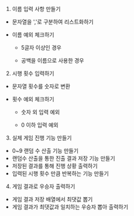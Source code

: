 1. 이름 입력 사항 만들기
- 문자열을 ','로 구분하여 리스트화하기
- 이름 예외 체크하기

    - 5글자 이상인 경우

    - 공백을 이름으로 사용한 경우

2. 시행 횟수 입력하기
- 문자열 횟수를 숫자로 변환
- 횟수 예외 체크하기 

    - 숫자 외 입력 예외

    - 0 이하 입력 예외

3. 실제 게임 진행 기능 만들기
- 0~9 랜덤 수 산출 기능 만들기
- 랜덤수 산출을 통한 진출 결과 저장 기능 만들기
- 저장된 결과를 통해 진행 상황 출력하기
- 입력된 시행 횟수 만큼 반복하는 기능 만들기


4. 게임 결과로 우승자 출력하기
- 게임 결과 저장 배열에서 최댓값 뽑기
- 게임 결과가 최댓값과 일치하는 우승자 뽑아 출력하기